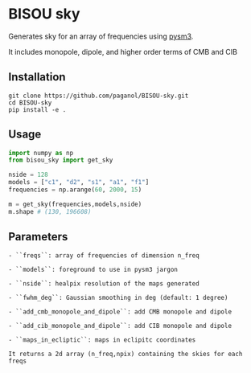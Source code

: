 # BISOU sky
Generates sky for an array of frequencies using [pysm3](https://pysm3.readthedocs.io).

It includes monopole, dipole, and higher order terms of CMB and CIB


## Installation

```
git clone https://github.com/paganol/BISOU-sky.git
cd BISOU-sky
pip install -e .
```

## Usage

```python
import numpy as np
from bisou_sky import get_sky

nside = 128
models = ["c1", "d2", "s1", "a1", "f1"]
frequencies = np.arange(60, 2000, 15)

m = get_sky(frequencies,models,nside)
m.shape # (130, 196608)
```


## Parameters

    - ``freqs``: array of frequencies of dimension n_freq

    - ``models``: foreground to use in pysm3 jargon

    - ``nside``: healpix resolution of the maps generated

    - ``fwhm_deg``: Gaussian smoothing in deg (default: 1 degree)

    - ``add_cmb_monopole_and_dipole``: add CMB monopole and dipole

    - ``add_cib_monopole_and_dipole``: add CIB monopole and dipole

    - ``maps_in_ecliptic``: maps in eclipitc coordinates

    It returns a 2d array (n_freq,npix) containing the skies for each freqs


